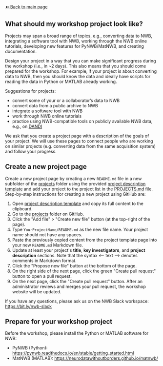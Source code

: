[:rewind: Back to main page](../README.md)

## What should my workshop project look like?

Projects may span a broad range of topics, e.g., converting data to NWB, integrating a software tool with NWB, working through the NWB online tutorials, developing new features for PyNWB/MatNWB, and creating documentation.

Design your project in a way that you can make significant progress during the workshop (i.e., in ~2 days). This also means that you should come prepared for the workshop. For example, if your project is about converting data to NWB, then you should know the data and ideally have scripts for reading the data in Python or MATLAB already working.

Suggestions for projects:
* convert some of your or a collaborator’s data to NWB
* convert data from a public archive to NWB
* integrate a software tool with NWB
* work through NWB online tutorials
* practice using NWB-compatible tools on publicly available NWB data, e.g., on [DANDI](https://dandiarchive.org/)

We ask that you create a project page with a description of the goals of your project. We will use these pages to connect people who are working on similar projects (e.g. converting data from the same acquisition system) and follow your progress.

## Create a new project page

Create a new project page by creating a new `README.md` file in a new subfolder of the [projects](https://github.com/NeurodataWithoutBorders/nwb_hackathons/tree/master/HCK09_2020_Remote/projects) folder using the provided [project description template][project-description-template] and add your project to the project list in the [PROJECTS.md](PROJECTS.md) file. Step-by-step instructions for creating a new project using GitHub are:

1. Open [project description template][project-description-template] and copy its full content to the clipboard.
1. Go to the [projects](https://github.com/NeurodataWithoutBorders/nwb_hackathons/tree/master/HCK09_2020_Remote/projects) folder on GitHub.
1. Click the "Add file" > "Create new file" button (at the top-right of the page).
1. Type `YourProjectName/README.md` as the new file name. Your project name should not have any spaces.
1. Paste the previously copied content from the project template page into your new `README.md` Markdown file.
1. Update at least your project's **title**, **key investigators**, and **project description** sections. Note that the syntax \<-- text --> denotes comments in Markdown format.
1. Click the "Propose new file" button at the bottom of the page.
1. On the right side of the next page, click the green "Create pull request" button to open a pull request.
1. On the next page, click the "Create pull request" button. After an administrator reviews and merges your pull request, the workshop website will be updated.

If you have any questions, please ask us on the NWB Slack workspace: https://bit.ly/nwb-slack

[project-description-template]: https://raw.githubusercontent.com/NeurodataWithoutBorders/nwb_hackathons/master/HCK09_2020_Remote/projects/template/README.md

## Prepare for your workshop project

Before the workshop, please install the Python or MATLAB software for NWB: 
  * PyNWB (Python): https://pynwb.readthedocs.io/en/stable/getting_started.html
  * MatNWB (MATLAB): https://neurodatawithoutborders.github.io/matnwb/
